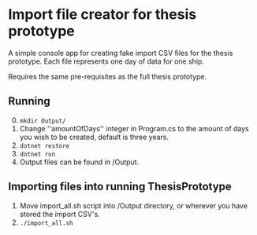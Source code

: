 Import file creator for thesis prototype
========================================

A simple console app for creating fake import CSV files for the thesis prototype. Each file represents one day of data for one ship.

Requires the same pre-requisites as the full thesis prototype.

Running
---------
0. `mkdir Output/`
1. Change ''amountOfDays'' integer in Program.cs to the amount of days you wish to be created, default is three years. 
2. `dotnet restore`
3. `dotnet run`
4. Output files can be found in /Output.

Importing files into running ThesisPrototype
--------------------------------------------
1. Move import_all.sh script into /Output directory, or wherever you have stored the import CSV's.
2. `./import_all.sh`
